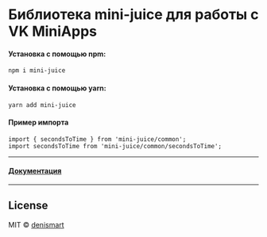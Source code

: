 # Библиотека mini-juice для работы с VK MiniApps

#### Установка с помощью npm:

    npm i mini-juice

#### Установка с помощью yarn:

    yarn add mini-juice

#### Пример импорта

    import { secondsToTime } from 'mini-juice/common';
    import secondsToTime from 'mini-juice/common/secondsToTime';

---

#### [Документация](https://denismart.github.io/mini-juice)

---

## License

MIT © [denismart](https://github.com/denismart)
